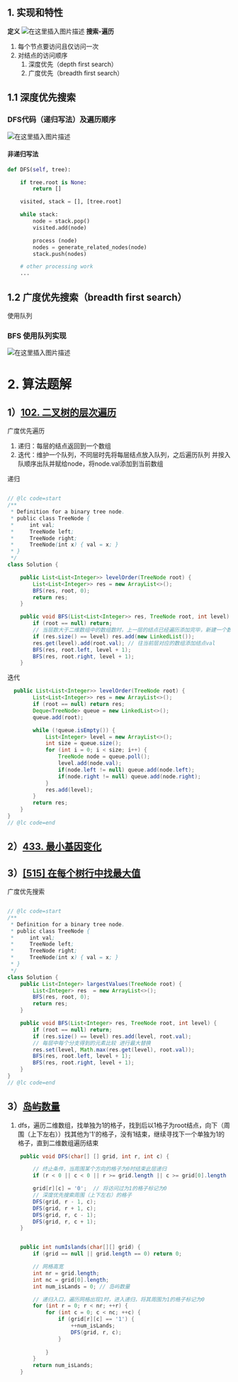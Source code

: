 ﻿## 1. 实现和特性
**定义**
![在这里插入图片描述](https://img-blog.csdnimg.cn/20191227205737167.png)
**搜索-遍历**
1. 每个节点要访问且仅访问一次
2. 对结点的访问顺序
	1. 深度优先（depth first search）
	2. 广度优先（breadth first search）
## 1.1 深度优先搜索
### DFS代码（递归写法）及遍历顺序
![在这里插入图片描述](https://img-blog.csdnimg.cn/20191227211215438.png?x-oss-process=image/watermark,type_ZmFuZ3poZW5naGVpdGk,shadow_10,text_aHR0cHM6Ly9ibG9nLmNzZG4ubmV0L3dlaXhpbl80NDE0NTI1OA==,size_1,color_FFFFFF,t_70)
#### 非递归写法

```python
def DFS(self, tree): 

	if tree.root is None: 
		return [] 

	visited, stack = [], [tree.root]

	while stack: 
		node = stack.pop() 
		visited.add(node)

		process (node) 
		nodes = generate_related_nodes(node) 
		stack.push(nodes) 

	# other processing work 
	...
```

## 1.2 广度优先搜索（breadth first search）
使用队列
### BFS 使用队列实现
![在这里插入图片描述](https://img-blog.csdnimg.cn/20191227211732984.png?x-oss-process=image/watermark,type_ZmFuZ3poZW5naGVpdGk,shadow_10,text_aHR0cHM6Ly9ibG9nLmNzZG4ubmV0L3dlaXhpbl80NDE0NTI1OA==,size_16,color_FFFFFF,t_70)

# 2. 算法题解
## 1）[102. 二叉树的层次遍历](https://leetcode-cn.com/problems/binary-tree-level-order-traversal/#/description)
广度优先遍历
1. 递归：每层的结点返回到一个数组
 2. 迭代：维护一个队列，不同层时先将每层结点放入队列，之后遍历队列
并按入队顺序出队并赋给node，将node.val添加到当前数组


递归
```java

// @lc code=start
/**
 * Definition for a binary tree node.
 * public class TreeNode {
 *     int val;
 *     TreeNode left;
 *     TreeNode right;
 *     TreeNode(int x) { val = x; }
 * }
 */
class Solution {

    public List<List<Integer>> levelOrder(TreeNode root) {
        List<List<Integer>> res = new ArrayList<>();
        BFS(res, root, 0);
        return res;
    }

    public void BFS(List<List<Integer>> res, TreeNode root, int level) {
        if (root == null) return;
        // 当层数大于二维数组中的数组数时，上一层的结点已经遍历添加完毕，新建一个数组代表下一层
        if (res.size() == level) res.add(new LinkedList());
        res.get(level).add(root.val); // 往当前层对应的数组添加结点val
        BFS(res, root.left, level + 1);
        BFS(res, root.right, level + 1);
    }
```
迭代
```java
  public List<List<Integer>> levelOrder(TreeNode root) {
        List<List<Integer>> res = new ArrayList<>();
        if (root == null) return res;
        Deque<TreeNode> queue = new LinkedList<>();
        queue.add(root);

        while (!queue.isEmpty()) {
            List<Integer> level = new ArrayList<>();
            int size = queue.size();
            for (int i = 0; i < size; i++) {
                TreeNode node = queue.poll();
                level.add(node.val);
                if(node.left != null) queue.add(node.left);
                if(node.right != null) queue.add(node.right);
            }
            res.add(level);
        }
        return res;
    }
}
// @lc code=end
```
## 2）[433. 最小基因变化 ](https://leetcode-cn.com/problems/minimum-genetic-mutation/#/description)
## 3）[[515] 在每个树行中找最大值](https://leetcode-cn.com/problems/find-largest-value-in-each-tree-row/)
广度优先搜索

```java

// @lc code=start
/**
 * Definition for a binary tree node.
 * public class TreeNode {
 *     int val;
 *     TreeNode left;
 *     TreeNode right;
 *     TreeNode(int x) { val = x; }
 * }
 */
class Solution {
    public List<Integer> largestValues(TreeNode root) {
        List<Integer> res  = new ArrayList<>();
        BFS(res, root, 0);
        return res;
    }

    public void BFS(List<Integer> res, TreeNode root, int level) {
        if (root == null) return;
        if (res.size() == level) res.add(level, root.val);
        // 每层中每个分支得到的元素比较 进行最大替换
        res.set(level, Math.max(res.get(level), root.val));
        BFS(res, root.left, level + 1);
        BFS(res, root.right, level + 1);
    }
}
// @lc code=end


```
## 3）[岛屿数量](https://leetcode-cn.com/problems/number-of-islands/)
1. dfs，遍历二维数组，找单独为1的格子，找到后以1格子为root结点，向下（周围（上下左右））找其他为'1'的格子，没有1结束，继续寻找下一个单独为1的格子，直到二维数组遍历结束
```java
    public void DFS(char[] [] grid, int r, int c) {

        // 终止条件，当周围某个方向的格子为0时结束此层递归
        if (r < 0 || c < 0 || r >= grid.length || c >= grid[0].length || grid[r][c] == '0') return;

        grid[r][c] = '0';  // 将访问过为1的格子标记为0
        // 深度优先搜索周围（上下左右）的格子
        DFS(grid, r - 1, c);
        DFS(grid, r + 1, c);
        DFS(grid, r, c - 1);
        DFS(grid, r, c + 1);
    }


    public int numIslands(char[][] grid) {
        if (grid == null || grid.length == 0) return 0;

        // 网格高宽
        int nr = grid.length;
        int nc = grid[0].length;
        int num_isLands = 0; // 岛屿数量

        // 递归入口，遍历网格出现1时，进入递归，将其周围为1的格子标记为0
        for (int r = 0; r < nr; ++r) {
            for (int c = 0; c < nc; ++c) {
                if (grid[r][c] == '1') {
                    ++num_isLands;
                    DFS(grid, r, c);
                }
                
            }
        }
        return num_isLands;
    }
```


